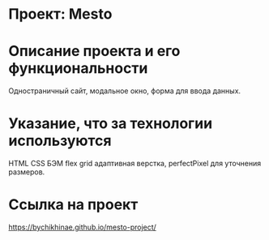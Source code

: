 # Проект: Mesto

# Oписание проекта и его функциональности
Одностраничный сайт, модальное окно, форма для ввода данных.

# Указание, что за технологии используются
HTML CSS БЭМ flex grid адаптивная верстка, perfectPixel для уточнения размеров.

# Ссылка на проект

https://bychikhinae.github.io/mesto-project/
